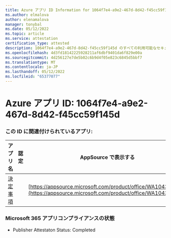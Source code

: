 ```yaml
---
title: Azure アプリ ID Information for 1064f7e4-a9e2-467d-8d42-f45cc59f145d
ms.author: elmalova
author: elenamalova
manager: tonybal
ms.date: 05/12/2022
ms.topic: article
ms.service: attestation
certification_type: attested
description: 1064f7e4-a9e2-467d-8d42-f45cc59f145d のすべての利用可能なセキュリティとコンプライアンス情報。
ms.openlocfilehash: 4d3fd18142225928211af6dbf9401da6f829e00a
ms.sourcegitcommit: 4d256127e7de5b02c6b9d4f05e823c6845d5bbf7
ms.translationtype: MT
ms.contentlocale: ja-JP
ms.lasthandoff: 05/12/2022
ms.locfileid: "65377077"
---
```

# <a name="azure-app-id-1064f7e4-a9e2-467d-8d42-f45cc59f145d"></a>Azure アプリ ID: 1064f7e4-a9e2-467d-8d42-f45cc59f145d


### <a name="apps-associated-with-this-id"></a>この ID に関連付けられているアプリ:
| **アプリ名** | **認定** | **AppSource で表示する** |
|--------------|---------------|-----------------------|
| [決定事項](../forward/WA104381880.md) |  | [https://appsource.microsoft.com/product/office/WA104381880](https://appsource.microsoft.com/product/office/WA104381880) |

### <a name="microsoft-365-app-compliance-status"></a>Microsoft 365 アプリコンプライアンスの状態
- Publisher Attestaton Status: Completed
